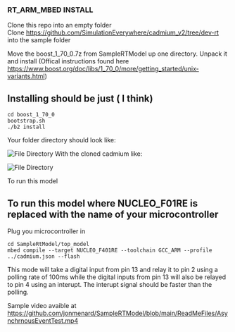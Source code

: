 ### RT_ARM_MBED INSTALL ###

Clone this repo into an empty folder <br>
Clone https://github.com/SimulationEverywhere/cadmium_v2/tree/dev-rt into the sample folder 

Move the boost_1_70_0.7z from SampleRTModel up one directory. Unpack it and install (Offical instructions found here https://www.boost.org/doc/libs/1_70_0/more/getting_started/unix-variants.html)



## Installing should be just ( I think)
```shell
cd boost_1_70_0 
bootstrap.sh
./b2 install
```

Your folder directory should look like:

![File Directory](https://github.com/jonmenard/SampleRTModel/blob/main/ReadMeFiles/directorySetup.png?raw=true)
With the cloned cadmium like: 

![File Directory](https://github.com/jonmenard/SampleRTModel/blob/main/ReadMeFiles/cadmiumDirectories.png?raw=true)

To run this model 

## To run this model where NUCLEO_F01RE is replaced with the name of your microcontroller
Plug you microcontroller in
```shell
cd SampleRtModel/top_model 
mbed compile --target NUCLEO_F401RE --toolchain GCC_ARM --profile ../cadmium.json --flash

```

This mode will take a digital input from pin 13 and relay it to pin 2 using a polling rate of 100ms while the digital inputs from pin 13 will also be relayed to pin 4 using an interupt. The interupt signal should be faster than the polling.

Sample video avaible at https://github.com/jonmenard/SampleRTModel/blob/main/ReadMeFiles/AsynchrnousEventTest.mp4


